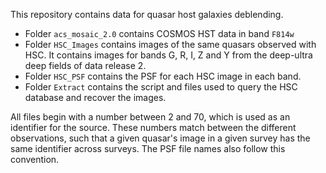 This repository contains data for quasar host galaxies deblending. 

* Folder `acs_mosaic_2.0` contains COSMOS HST data in band `F814w`
* Folder `HSC_Images` contains images of the same quasars observed with HSC. It contains images for bands G, R, I, Z and Y from the deep-ultra deep fields of data release 2.
* Folder `HSC_PSF` contains the PSF for each HSC image in each band.
* Folder `Extract` contains the script and files used to query the HSC database and recover the images.


All files begin with a number between 2 and 70, which is used as an identifier for the source. These numbers match between the different observations, such that a given quasar's image in a given survey has the same identifier across surveys. The PSF file names also follow this convention.
